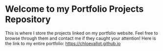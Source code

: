 # Welcome to my Portfolio Projects Repository

This is where I store the projects linked on my portfolio website. Feel free to browse through them and contact me if they caught your attention!
Here is the link to my entire portfolio: https://chloevallot.github.io

